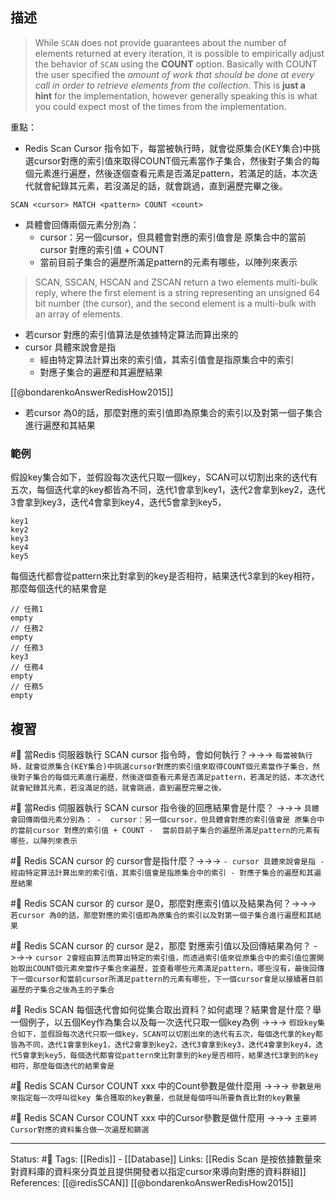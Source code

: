 




## 描述

> While `SCAN` does not provide guarantees about the number of elements returned at every iteration, it is possible to empirically adjust the behavior of `SCAN` using the **COUNT** option. Basically with COUNT the user specified the _amount of work that should be done at every call in order to retrieve elements from the collection_. This is **just a hint** for the implementation, however generally speaking this is what you could expect most of the times from the implementation.

重點：
- Redis Scan Cursor 指令如下，每當被執行時，就會從原集合(KEY集合)中挑選cursor對應的索引值來取得COUNT個元素當作子集合，然後對子集合的每個元素進行遍歷，然後逐個查看元素是否滿足pattern，若滿足的話，本次迭代就會紀錄其元素，若沒滿足的話，就會跳過，直到遍歷完畢之後。

```
SCAN <cursor> MATCH <pattern> COUNT <count>
```

- 具體會回傳兩個元素分別為：
	-  cursor：另一個cursor，但具體會對應的索引值會是 原集合中的當前cursor 對應的索引值 + COUNT
	-  當前目前子集合的遍歷所滿足pattern的元素有哪些，以陣列來表示

> SCAN, SSCAN, HSCAN and ZSCAN return a two elements multi-bulk reply, where the first element is a string representing an unsigned 64 bit number (the cursor), and the second element is a multi-bulk with an array of elements.

- 若cursor 對應的索引值算法是依據特定算法而算出來的
- cursor 具體來說會是指
	- 經由特定算法計算出來的索引值，其索引值會是指原集合中的索引
	- 對應子集合的遍歷和其遍歷結果

[[@bondarenkoAnswerRedisHow2015]] 
- 若cursor 為0的話，那麼對應的索引值即為原集合的索引以及對第一個子集合進行遍歷和其結果
### 範例
假設key集合如下，並假設每次迭代只取一個key，SCAN可以切割出來的迭代有五次，每個迭代拿的key都皆為不同，迭代1會拿到key1，迭代2會拿到key2，迭代3會拿到key3，迭代4會拿到key4，迭代5會拿到key5，
```
key1
key2
key3
key4
key5
```

每個迭代都會從pattern來比對拿到的key是否相符，結果迭代3拿到的key相符，那麼每個迭代的結果會是
```
// 任務1
empty
// 任務2
empty
// 任務3
key3
// 任務4
empty
// 任務5
empty
```


## 複習

#🧠  當Redis 伺服器執行 SCAN cursor 指令時，會如何執行？->->-> `每當被執行時，就會從原集合(KEY集合)中挑選cursor對應的索引值來取得COUNT個元素當作子集合，然後對子集合的每個元素進行遍歷，然後逐個查看元素是否滿足pattern，若滿足的話，本次迭代就會紀錄其元素，若沒滿足的話，就會跳過，直到遍歷完畢之後。`
<!--SR:!2023-05-19,193,250-->

#🧠 當Redis 伺服器執行 SCAN cursor 指令後的回應結果會是什麼？ ->->-> `具體會回傳兩個元素分別為： -  cursor：另一個cursor，但具體會對應的索引值會是 原集合中的當前cursor 對應的索引值 + COUNT -  當前目前子集合的遍歷所滿足pattern的元素有哪些，以陣列來表示`
<!--SR:!2023-04-24,175,250-->

#🧠 Redis SCAN cursor 的 cursor會是指什麼？->->-> `- cursor 具體來說會是指 - 經由特定算法計算出來的索引值，其索引值會是指原集合中的索引 - 對應子集合的遍歷和其遍歷結果`
<!--SR:!2023-05-18,192,250-->

#🧠 Redis SCAN cursor 的 cursor 是0，那麼對應索引值以及結果為何？->->-> ` 若cursor 為0的話，那麼對應的索引值即為原集合的索引以及對第一個子集合進行遍歷和其結果`
<!--SR:!2023-05-12,189,250-->


#🧠 Redis SCAN cursor 的 cursor 是2，那麼 對應索引值以及回傳結果為何？ ->->-> `cursor 2會經由算法而算出特定的索引值，而透過索引值來從原集合中的索引值位置開始取出COUNT個元素來當作子集合來遍歷，並查看哪些元素滿足pattern，哪些沒有，最後回傳下一個cursor和當前cursor所滿足pattern的元素有哪些，下一個cursor會是以接續著目前遍歷的子集合之後為主的子集合`
<!--SR:!2024-03-02,312,210-->

#🧠 Redis SCAN 每個迭代會如何從集合取出資料？如何處理？結果會是什麼？舉一個例子，以五個Key作為集合以及每一次迭代只取一個key為例 ->->-> `假設key集合如下，並假設每次迭代只取一個key，SCAN可以切割出來的迭代有五次，每個迭代拿的key都皆為不同，迭代1會拿到key1，迭代2會拿到key2，迭代3會拿到key3，迭代4會拿到key4，迭代5會拿到key5，每個迭代都會從pattern來比對拿到的key是否相符，結果迭代3拿到的key相符，那麼每個迭代的結果會是`
<!--SR:!2024-03-24,373,250-->


#🧠  Redis SCAN Cursor  COUNT xxx 中的Count參數是做什麼用 ->->-> `參數是用來指定每一次呼叫從key 集合獲取的key數量，也就是每個呼叫所要負責比對的key數量`
<!--SR:!2023-07-21,97,230-->


#🧠  Redis SCAN Cursor  COUNT xxx 中的Cursor參數是做什麼用 ->->-> `主要將Cursor對應的資料集合做一次遍歷和篩選`
<!--SR:!2023-05-13,18,246-->



---
Status: #🌱 
Tags:
[[Redis]] - [[Database]]
Links:
[[Redis Scan 是按依據數量來對資料庫的資料來分頁並且提供開發者以指定cursor來導向對應的資料群組]]
References:
[[@redisSCAN]]
[[@bondarenkoAnswerRedisHow2015]]